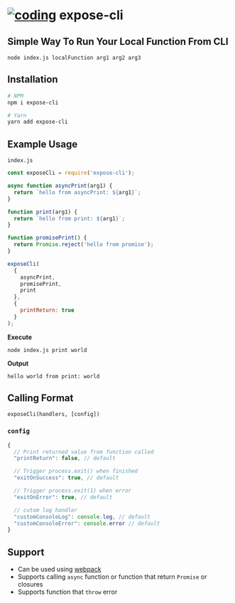 # <a href="https://imgbb.com/"><img src="https://i.ibb.co/cctCBkx/coding.png" alt="coding" border="0"></a> expose-cli

## Simple Way To Run Your Local Function From CLI

`node index.js localFunction arg1 arg2 arg3`

## Installation

```bash
# NPM
npm i expose-cli

# Yarn
yarn add expose-cli
```

## Example Usage

`index.js`

```javascript
const exposeCli = require('expose-cli');

async function asyncPrint(arg1) {
  return `hello from asyncPrint: ${arg1}`;
}

function print(arg1) {
  return `hello from print: ${arg1}`;
}

function promisePrint() {
  return Promise.reject('hello from promise');
}

exposeCli(
  {
    asyncPrint,
    promisePrint,
    print
  },
  {
    printReturn: true
  }
);
```

**Execute**

`node index.js print world`

**Output**

`hello world from print: world`

## Calling Format

`exposeCli(handlers, [config])`

### `config`

```javascript
{
  // Print returned value from function called
  "printReturn": false, // default

  // Trigger process.exit() when finished
  "exitOnSuccess": true, // default

  // Trigger process.exit(1) when error
  "exitOnError": true, // default

  // cutom log handler
  "customConsoleLog": console.log, // default
  "customConsoleError": console.error // default
}
```

## Support

- Can be used using [webpack](https://github.com/webpack/webpack)
- Supports calling `async` function or function that return `Promise` or closures
- Supports function that `throw` error
